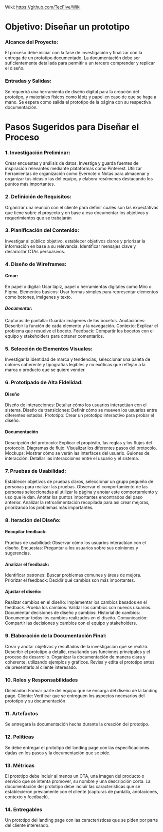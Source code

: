 Wiki: https://github.com/TecFive/Wiki 

# Objetivo: Diseñar un prototipo 

### Alcance del Proyecto: 
  El proceso debe iniciar con la fase de investigación y finalizar con la entrega de un  prototipo documentado. 
  La documentación debe ser suficientemente detallada para permitir a un tercero  comprender y replicar el diseño. 

### Entradas y Salidas:
  Se requerirá una herramienta de diseño digital para la creación del prototipo, y materiales físicos como lápiz y papel en caso de que se haga a mano. 
  Se espera como salida el prototipo de la página con su respectiva documentación. 


# Pasos Sugeridos para Diseñar el Proceso 
### 1. Investigación Preliminar: 
  Crear encuestas y análisis de datos. Investiga y guarda fuentes de inspiración relevantes mediante plataformas como Pinterest. Utilizar herramientas de organización como Evernote o Notas para almacenar y organizar tus ideas o las del equipo, y elabora resúmenes destacando los puntos más importantes.

### 2. Definición de Requisitos: 
  Organizar una reunión con el cliente para definir cuales son las expectativas que tiene sobre el proyecto y en base a eso documentar los objetivos y requerimientos que se trabajarán

### 3. Planificación del Contenido: 
  Investigar al público objetivo, establecer objetivos claros y priorizar la información en base a su relevancia. Identificar mensajes clave y desarrollar CTAs persuasivos.


### 4. Diseño de Wireframes: 
#### Crear:
  En papel o digital: Usar lápiz, papel o herramientas digitales como Miro o Figma.
  Elementos básicos: Usar formas simples para representar elementos como botones, imágenes y texto.
##### Documentar:
  Capturas de pantalla: Guardar imágenes de los bocetos.
  Anotaciones: Describir la función de cada elemento y la navegación.
  Contexto: Explicar el problema que resuelve el boceto.
  Feedback: Compartir los bocetos con el equipo y stakeholders para obtener comentarios.

### 5. Selección de Elementos Visuales: 
  Investigar la identidad de marca y tendencias, seleccionar una paleta de colores coherente y tipografías legibles y no exóticas que reflejan a la marca o producto que se quiere vender. 

### 6. Prototipado de Alta Fidelidad: 
#### Diseño
  Diseño de interacciones: Detallar cómo los usuarios interactúan con el sistema.
  Diseño de transiciones: Definir cómo se mueven los usuarios entre diferentes estados.
  Prototipo: Crear un prototipo interactivo para probar el diseño.
#### Documentación
  Descripción del protocolo: Explicar el propósito, las reglas y los flujos del protocolo.
  Diagramas de flujo: Visualizar los diferentes pasos del protocolo.
  Mockups: Mostrar cómo se verán las interfaces del usuario.
  Guiones de interacción: Detallar las interacciones entre el usuario y el sistema.

### 7. Pruebas de Usabilidad: 
  Establecer objetivos de pruebas claros, seleccionar un grupo pequeño de personas para realizar las pruebas. Observar el comportamiento de las personas seleccionadas al utilizar la página y anotar este comportamiento y uso que le dan. Anotar los puntos importantes encontrados del paso anterior. Analizar la retroalimentación recopilada para así crear mejoras, priorizando los problemas más importantes.

### 8. Iteración del Diseño: 
#### Recopilar feedback:
  Pruebas de usabilidad: Observar cómo los usuarios interactúan con el diseño.
  Encuestas: Preguntar a los usuarios sobre sus opiniones y sugerencias.
#### Analizar el feedback:
  Identificar patrones: Buscar problemas comunes y áreas de mejora.
  Priorizar el feedback: Decidir qué cambios son más importantes.
#### Ajustar el diseño:
  Realizar cambios en el diseño: Implementar los cambios basados en el feedback.
  Prueba los cambios: Validar los cambios con nuevos usuarios.
  Documentar decisiones de diseño y cambios:
  Historial de cambios: Documentar todos los cambios realizados en el diseño.
  Comunicación: Compartir las decisiones y cambios con el equipo y stakeholders.

### 9. Elaboración de la Documentación Final: 
  Crear y anotar objetivos y resultados de la investigación que se realizó. Describir el prototipo a detalle, resaltando sus funciones principales y el proceso de desarrollo. Organizar la documentación de manera clara y coherente, utilizando ejemplos y gráficos. Revisa y edita el prototipo antes de presentarlo al cliente interesado.

### 10. Roles y Responsabilidades
  Diseñador: Formar parte del equipo que se encarga del diseño de la landing page. 
  Cliente: Verificar que se entreguen los aspectos necesarios del prototipo y su documentación. 

### 11. Artefactos
  Se entregará la documentación hecha durante la creación del prototipo. 

### 12. Políticas
  Se debe entregar el prototipo del landing page con las especificaciones dadas en los pasos y la documentación que se pide.

### 13. Métricas
  El prototipo debe incluir al menos un CTA, una imagen del producto o servicio que se intenta promover, su nombre y una descripción corta. 
  La documentación del prototipo debe incluir las características que se establecieron previamente con el cliente (capturas de pantalla, anotaciones, contexto y feedback).

### 14. Entregables 
  Un prototipo del landing page con las características que se piden por parte del cliente interesado.